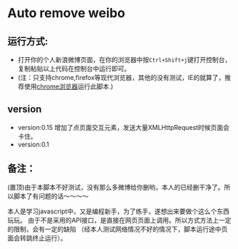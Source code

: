 Auto remove weibo
===================
运行方式:
-------------
  * 打开你的个人新浪微博页面，在你的浏览器中按```Ctrl+Shift+j```键打开控制台，复制粘贴以上代码在控制台中运行即可。
  * (注：只支持chrome,firefox等现代浏览器，其他的没有测试，IE的就算了，推荐使用[chrome浏览器](http://www.google.cn/chrome)运行此脚本.)

version
-------------
* version:0.15 增加了点页面交互元素，发送大量XMLHttpRequest时候页面会卡住。
* version:0.1


备注：
--------------
(置顶)由于本脚本不好测试，没有那么多微博给你删哟，本人的已经删干净了。所以脚本了有问题的话～～～～

本人是学习javascript中，又是编程新手，为了练手，遂想出来要做个这么个东西玩玩。
由于不是采用的API接口，是直接在网页页面上调用。所以方式方法上一定的限制，会有一定的缺陷
（经本人测试网络情况不好的情况下，脚本运行途中页面会转跳终止运行）。

